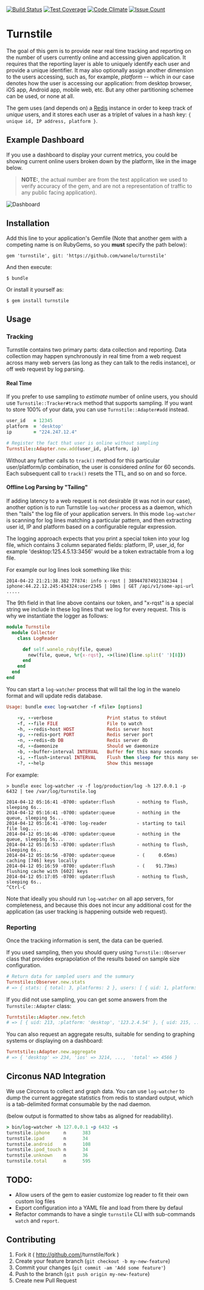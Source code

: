 [![Build Status](https://travis-ci.org/wanelo/turnstile.svg?branch=master)](https://travis-ci.org/wanelo/turnstile)
[![Test Coverage](https://codeclimate.com/github/wanelo/turnstile/badges/coverage.svg)](https://codeclimate.com/github/wanelo/turnstile/coverage)
[![Code Climate](https://codeclimate.com/github/wanelo/turnstile/badges/gpa.svg)](https://codeclimate.com/github/wanelo/turnstile)
[![Issue Count](https://codeclimate.com/github/wanelo/turnstile/badges/issue_count.svg)](https://codeclimate.com/github/wanelo/turnstile)

# Turnstile

The goal of this gem is to provide near real time tracking and reporting on the number of users currently online and accessing given application.  It requires that the reporting layer is able to uniquely identify each user and provide a unique identifier.  It may also optionally assign another dimension to the users accessing, such as, for example, _platform_ -- which in our case denotes how the user is accessing our application: from desktop browser, iOS app, Android app, mobile web, etc.  But any other partitioning schemee can be used, or none at all.

The gem uses (and depends on) a [Redis](http://redis.io/) instance in order to keep track of _unique_ users, and it stores each user as a triplet of values in a hash key: ```{ unique id, IP address, platform }```. 

## Example Dashboard

If you use a dashboard to display your current metrics, you could be showing current online users broken down by the platform, like in the image below. 

> **NOTE:**, the actual number are from the test application we used to verify accuracy of the gem, and are not a representation of traffic to any public facing application).

![Dashboard](https://raw.githubusercontent.com/wanelo/turnstile/ruby-2.4/turnstile.png)

## Installation

Add this line to your application's Gemfile (Note that another gem with a competing name is on RubyGems, so you **must** specify the path below):

    gem 'turnstile', git: 'https://github.com/wanelo/turnstile'

And then execute:

    $ bundle

Or install it yourself as:

    $ gem install turnstile

## Usage

### Tracking 

Turnstile contains two primary parts: data collection and reporting.  Data collection may happen synchronously
in real time from a web request across many web servers (as long as they can talk to the redis instance), 
or off web request by log parsing.

#### Real Time

If you prefer to use sampling to _estimate_ number of online users, you 
should use ```Turnstile::Tracker#track``` method that supports sampling. 
If you want to store 100% of your data, you can use ```Turnstile::Adapter#add``` instead.

```ruby
user_id   = 12345
platform  = 'desktop'
ip        = "224.247.12.4"

# Register the fact that user is online without sampling
Turnstile::Adapter.new.add(user_id, platform, ip)
```

Without any further calls to ```track()``` method for this particular user/platform/ip combination, the user 
is considered _online_ for 60 seconds.  Each subsequent call to ```track()``` resets the TTL, and so on and so force.

#### Offline Log Parsing by "Tailing"

If adding latency to a web request is not desirable (it was not in our case), another option is to run Turnstile ```log-watcher``` process as a daemon, which then "tails" the log file of your application servers. In this mode
```log-watcher``` is scanning for log lines matching a particular pattern, and then extracting user id, IP and platform
based on a configurable regular expression.

The logging approach expects that you print a special token into your log file, which contains 3 column separated
fields: platform, IP, user_id, for example 'desktop:125.4.5.13:3456' would be a token extractable from 
a log file. 

For example our log lines look something like this:
```
2014-04-22 21:21:38.382 77874: info x-rqst | 389447874921382344 | iphone:44.22.12.245:434324:user2345 | 10ms | GET /api/v1/some-api-url .....
```
The 9th field in that line above contains our token, and "x-rqst" is a special string we include in these log lines that we log for every request. This is why we instantiate the logger as follows:
```ruby
module Turnstile
  module Collector
    class LogReader

      def self.wanelo_ruby(file, queue)
        new(file, queue, %r{x-rqst}, ->(line){line.split(' ')[8]})
      end
    end
  end
end
```
You can start a ```log-watcher``` process that will tail the log in the wanelo format and will update redis database.
```ruby
Usage: bundle exec log-watcher -f <file> [options]

    -v, --verbose                    Print status to stdout
    -f, --file FILE                  File to watch
    -h, --redis-host HOST            Redis server host
    -p, --redis-port PORT            Redis server port
    -n, --redis-db DB                Redis server db
    -d, --daemonize                  Should we daemonize
    -b, --buffer-interval INTERVAL   Buffer for this many seconds
    -i, --flush-interval INTERVAL    Flush then sleep for this many seconds
    -?, --help                       Show this message
```
For example:
```
> bundle exec log-watcher -v -f log/production/log -h 127.0.0.1 -p 6432 | tee /var/log/turnstile.log

2014-04-12 05:16:41 -0700: updater:flush        - nothing to flush, sleeping 6s..
2014-04-12 05:16:41 -0700: updater:queue        - nothing in the queue, sleeping 5s...
2014-04-12 05:16:41 -0700: log-reader           - starting to tail file log....
2014-04-12 05:16:46 -0700: updater:queue        - nothing in the queue, sleeping 5s...
2014-04-12 05:16:53 -0700: updater:flush        - nothing to flush, sleeping 6s..
2014-04-12 05:16:56 -0700: updater:queue        - (     0.65ms) caching [746] keys locally
2014-04-12 05:16:59 -0700: updater:flush        - (    91.73ms) flushing cache with [602] keys
2014-04-12 05:17:05 -0700: updater:flush        - nothing to flush, sleeping 6s..
^Ctrl-C
```

Note that ideally you should run ```log-watcher``` on all app servers, for completeness, and because
this does not incur any additional cost for the application (as user tracking is happening outside web request).

### Reporting

Once the tracking information is sent, the data can be queried.  

If you used sampling, then you should query using ```Turnstile::Observer``` class that provides 
exprapolation of the results based on sample size configuration.
```ruby
# Return data for sampled users and the summary 
Turnstile::Observer.new.stats
# => { stats: { total: 3, platforms: 2 }, users: [ { uid: 1, platform: 'desktop', ip: '123.2.4.54' }, ... ]
```
If you did not use sampling, you can get some answers from the ```Turnstile::Adapter``` class:
```ruby
Turntstile::Adapter.new.fetch
# => [ { uid: 213, :platform: 'desktop', '123.2.4.54' }, { uid: 215, ... } ]
```
You can also request an aggregate results, suitable for sending to graphing systems or displaying on a dashboard:
```ruby
Turntstile::Adapter.new.aggregate
# => { 'desktop' => 234, 'ios' => 3214, ...,  'total' => 4566 }
```

## Circonus NAD Integration

We use Circonus to collect and graph data. You can use ```log-watcher```
to dump the current aggregate statistics from redis to standard output,
which is a tab-delimited format consumable by the nad daemon.

(below output is formatted to show tabs as aligned for readability).

```ruby
> bin/log-watcher -h 127.0.0.1 -p 6432 -s
turnstile.iphone	 n      383
turnstile.ipad       n	    34
turnstile.android    n      108
turnstile.ipod_touch n      34
turnstile.unknown    n      36
turnstile.total      n      595
```

## TODO:

* Allow users of the gem to easier customize log reader to fit their own custom log files
* Export configuration into a YAML file and load from there by defaul
* Refactor commands to have a single ```turnstile``` CLI with sub-commands ```watch``` and ```report```.

## Contributing

1. Fork it ( http://github.com/<my-github-username>/turnstile/fork )
2. Create your feature branch (`git checkout -b my-new-feature`)
3. Commit your changes (`git commit -am 'Add some feature'`)
4. Push to the branch (`git push origin my-new-feature`)
5. Create new Pull Request
